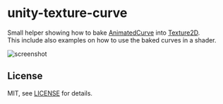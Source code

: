 unity-texture-curve
==========

Small helper showing how to bake [AnimatedCurve](https://docs.unity3d.com/ScriptReference/AnimationCurve.html) into [Texture2D](https://docs.unity3d.com/ScriptReference/Texture2D.html). <br>
This include also examples on how to use the baked curves in a shader.

![screenshot](Screenshots/screen0.gif)

License
-------

MIT, see [LICENSE](LICENSE) for details.
